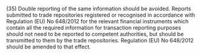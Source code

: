 (35) Double reporting of the same information should be avoided. Reports submitted to trade repositories registered or recognised in accordance with Regulation (EU) No 648/2012 for the relevant financial instruments which contain all the required information for transaction reporting purposes should not need to be reported to competent authorities, but should be transmitted to them by the trade repositories. Regulation (EU) No 648/2012 should be amended to that effect.